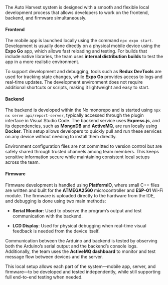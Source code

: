 The Auto Harvest system is designed with a smooth and flexible local development process that allows developers to work on the frontend, backend, and firmware simultaneously.

#### **Frontend**

The mobile app is launched locally using the command `npx expo start`. Development is usually done directly on a physical mobile device using the **Expo Go** app, which allows fast reloading and testing. For builds that include native libraries, the team uses **internal distribution builds** to test the app in a more realistic environment.

To support development and debugging, tools such as **Redux DevTools** are used for tracking state changes, while **Expo Go** provides access to logs and real-time updates. The development environment does not require additional shortcuts or scripts, making it lightweight and easy to start.

#### **Backend**

The backend is developed within the Nx monorepo and is started using `npx nx serve api/report-server`, typically accessed through the plugin interface in Visual Studio Code. The backend service uses **Express.js**, and its dependencies, such as **MongoDB** and **ActiveMQ**, are run locally using **Docker**. This setup allows developers to quickly pull and run these services on any device without needing to install them directly.

Environment configuration files are not committed to version control but are safely shared through trusted channels among team members. This keeps sensitive information secure while maintaining consistent local setups across the team.

#### **Firmware**

Firmware development is handled using **PlatformIO**, where small C++ files are written and built for the **ATMEGA2560** microcontroller and **ESP-01** Wi-Fi module. The firmware is uploaded directly to the hardware from the IDE, and debugging is done using two main methods:

- **Serial Monitor**: Used to observe the program’s output and test communication with the backend.
    
- **LCD Display**: Used for physical debugging when real-time visual feedback is needed from the device itself.
    

Communication between the Arduino and backend is tested by observing both the Arduino’s serial output and the backend’s console logs. Additionally, the team uses the **ActiveMQ dashboard** to monitor and test message flow between devices and the server.

This local setup allows each part of the system—mobile app, server, and firmware—to be developed and tested independently, while still supporting full end-to-end testing when needed.